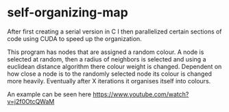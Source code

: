 # self-organizing-map

After first creating a serial version in C I then parallelized certain sections of code using CUDA to speed up the organization.

This program has nodes that are assigned a random colour. A node is selected at random, then a radius of neighbors is selected and using a euclidean distance algorithm there colour weight is changed. Dependent on how close a node is to the randomly selected node its colour is changed more heavily. Eventually after X iterations it organises itself into colours.

An example can be seen here
 https://www.youtube.com/watch?v=j2f0OtcQWaM
